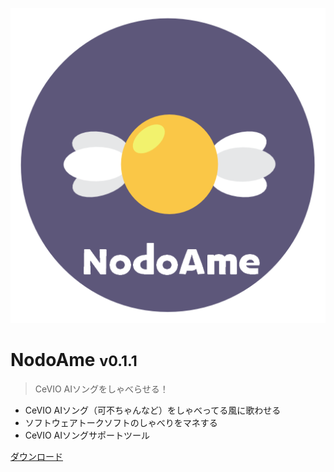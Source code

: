 ![logo](_media/icon.png ':size=200x200')

# NodoAme <small>v0.1.1</small>

> CeVIO AIソングをしゃべらせる！

- CeVIO AIソング（可不ちゃんなど）をしゃべってる風に歌わせる
- ソフトウェアトークソフトのしゃべりをマネする
- CeVIO AIソングサポートツール

[<span class="iconify-inline" data-icon="bx:bxs-cloud-download"></span> ダウンロード](#dl)